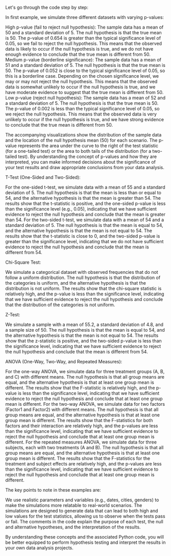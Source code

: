 Let's go through the code step by step:



In first example, we simulate three different datasets with varying p-values:

High p-value (fail to reject null hypothesis): The sample data has a mean of 50 and a standard deviation of 5. The null hypothesis is that the true mean is 50. The p-value of 0.654 is greater than the typical significance level of 0.05, so we fail to reject the null hypothesis. This means that the observed data is likely to occur if the null hypothesis is true, and we do not have enough evidence to conclude that the true mean is different from 50.
Medium p-value (borderline significance): The sample data has a mean of 51 and a standard deviation of 5. The null hypothesis is that the true mean is 50. The p-value of 0.052 is close to the typical significance level of 0.05, so this is a borderline case. Depending on the chosen significance level, we may or may not reject the null hypothesis. This means that the observed data is somewhat unlikely to occur if the null hypothesis is true, and we have moderate evidence to suggest that the true mean is different from 50.
Low p-value (reject null hypothesis): The sample data has a mean of 52 and a standard deviation of 5. The null hypothesis is that the true mean is 50. The p-value of 0.002 is less than the typical significance level of 0.05, so we reject the null hypothesis. This means that the observed data is very unlikely to occur if the null hypothesis is true, and we have strong evidence to conclude that the true mean is different from 50.

The accompanying visualizations show the distribution of the sample data and the location of the null hypothesis mean (50) for each scenario. The p-value represents the area under the curve to the right of the test statistic (for a one-tailed test) or the area to both tails of the distribution (for a two-tailed test).
By understanding the concept of p-values and how they are interpreted, you can make informed decisions about the significance of your test results and draw appropriate conclusions from your data analysis.

T-Test (One-Sided and Two-Sided):

For the one-sided t-test, we simulate data with a mean of 55 and a standard deviation of 5. The null hypothesis is that the mean is less than or equal to 54, and the alternative hypothesis is that the mean is greater than 54. The results show that the t-statistic is positive, and the one-sided p-value is less than the significance level (e.g., 0.05), indicating that we have sufficient evidence to reject the null hypothesis and conclude that the mean is greater than 54.
For the two-sided t-test, we simulate data with a mean of 54 and a standard deviation of 5. The null hypothesis is that the mean is equal to 54, and the alternative hypothesis is that the mean is not equal to 54. The results show that the t-statistic is close to 0, and the two-sided p-value is greater than the significance level, indicating that we do not have sufficient evidence to reject the null hypothesis and conclude that the mean is different from 54.


Chi-Square Test:

We simulate a categorical dataset with observed frequencies that do not follow a uniform distribution. The null hypothesis is that the distribution of the categories is uniform, and the alternative hypothesis is that the distribution is not uniform. The results show that the chi-square statistic is relatively high, and the p-value is less than the significance level, indicating that we have sufficient evidence to reject the null hypothesis and conclude that the distribution of the categories is not uniform.


Z-Test:

We simulate a sample with a mean of 55.2, a standard deviation of 4.8, and a sample size of 50. The null hypothesis is that the mean is equal to 54, and the alternative hypothesis is that the mean is not equal to 54. The results show that the z-statistic is positive, and the two-sided p-value is less than the significance level, indicating that we have sufficient evidence to reject the null hypothesis and conclude that the mean is different from 54.



ANOVA (One-Way, Two-Way, and Repeated Measures):

For the one-way ANOVA, we simulate data for three treatment groups (A, B, and C) with different means. The null hypothesis is that all group means are equal, and the alternative hypothesis is that at least one group mean is different. The results show that the F-statistic is relatively high, and the p-value is less than the significance level, indicating that we have sufficient evidence to reject the null hypothesis and conclude that at least one group mean is different.
For the two-way ANOVA, we simulate data for two factors (Factor1 and Factor2) with different means. The null hypothesis is that all group means are equal, and the alternative hypothesis is that at least one group mean is different. The results show that the F-statistics for both factors and their interaction are relatively high, and the p-values are less than the significance level, indicating that we have sufficient evidence to reject the null hypothesis and conclude that at least one group mean is different.
For the repeated measures ANOVA, we simulate data for three subjects, each with two treatments (A and B). The null hypothesis is that all group means are equal, and the alternative hypothesis is that at least one group mean is different. The results show that the F-statistics for the treatment and subject effects are relatively high, and the p-values are less than the significance level, indicating that we have sufficient evidence to reject the null hypothesis and conclude that at least one group mean is different.



The key points to note in these examples are:

We use realistic parameters and variables (e.g., dates, cities, genders) to make the simulations more relatable to real-world scenarios.
The simulations are designed to generate data that can lead to both high and low values for the test statistics, allowing us to observe when the tests pass or fail.
The comments in the code explain the purpose of each test, the null and alternative hypotheses, and the interpretation of the results.

By understanding these concepts and the associated Python code, you will be better equipped to perform hypothesis testing and interpret the results in your own data analysis projects.

